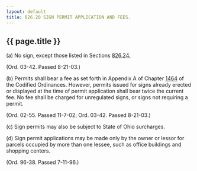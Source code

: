 ```yaml
---
layout: default 
title: 826.20 SIGN PERMIT APPLICATION AND FEES.
---
```


{{ page.title }}
----------------

​(a) No sign, except those listed in Sections [826.24.](3a854a95.html)

(Ord. 03-42. Passed 8-21-03.)

​(b) Permits shall bear a fee as set forth in Appendix A of Chapter
[1464](58d37b9c.html) of the Codified Ordinances. However, permits
issued for signs already erected or displayed at the time of permit
application shall bear twice the current fee. No fee shall be charged
for unregulated signs, or signs not requiring a permit.

(Ord. 02-55. Passed 11-7-02; Ord. 03-42. Passed 8-21-03.)

​(c) Sign permits may also be subject to State of Ohio surcharges.

​(d) Sign permit applications may be made only by the owner or lessor
for parcels occupied by more than one lessee, such as office buildings
and shopping centers.

(Ord. 96-38. Passed 7-11-96.)
